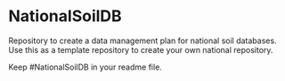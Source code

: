 # NationalSoilDB
Repository to create a data management plan for national soil databases. 
Use this as a template repository to create your own national repository.

Keep #NationalSoilDB in your readme file.